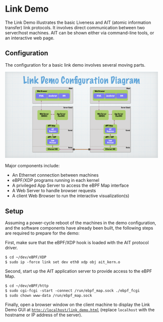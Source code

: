 # Link Demo

The Link Demo illustrates the basic Liveness and AIT (atomic information transfer) link protocols.
It involves direct communication between two server/host machines.
AIT can be shown either via command-line tools,
or an interactive web page.

## Configuration

The configuration for a basic link demo involves several moving parts.

![Configuration Diagram](img/link_demo_cfg.png)

Major components include:
  * An Ethernet connection between machines
  * eBPF/XDP programs running in each kernel
  * A privileged App Server to access the eBPF Map interface
  * A Web Server to handle browser requests
  * A client Web Browser to run the interactive visualization(s)

## Setup

Assuming a power-cycle reboot of the machines in the demo configuration,
and the software components have already been built,
the following steps are required to prepare for the demo:

First, make sure that the eBPF/XDP hook is loaded with the AIT protocol driver.
```
$ cd ~/dev/eBPF/XDP
$ sudo ip -force link set dev eth0 xdp obj ait_kern.o
```

Second, start up the AIT application server to provide access to the eBPF Map.
```
$ cd ~/dev/eBPF/http
$ sudo cgi-fcgi -start -connect /run/ebpf_map.sock ./ebpf_fcgi
$ sudo chown www-data /run/ebpf_map.sock
```

Finally, open a browser window on the client machine
to display the Link Demo GUI at [`http://localhost/link_demo.html`](http://localhost/link_demo.html)
(replace `localhost` with the hostname or IP address of the server).
